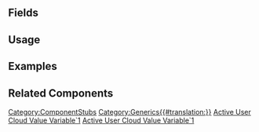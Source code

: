 <languages></languages> <translate>

## Fields

## Usage

## Examples

## Related Components

</translate>

[Category:ComponentStubs](Category:ComponentStubs "wikilink")
[Category:Generics{{#translation:}}](Category:Generics{{#translation:}} "wikilink")
[Active User Cloud Value
Variable\`1](Category:Components{{#translation:}} "wikilink") [Active
User Cloud Value
Variable\`1](Category:Components:Cloud:Variables{{#translation:}} "wikilink")